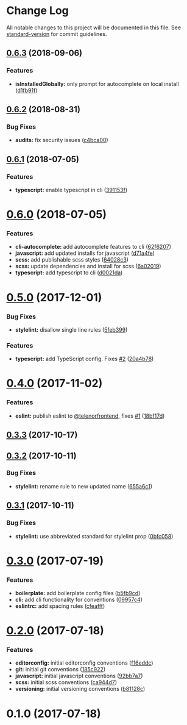 # Change Log

All notable changes to this project will be documented in this file. See [standard-version](https://github.com/conventional-changelog/standard-version) for commit guidelines.

<a name="0.6.3"></a>
## [0.6.3](https://github.com/TelenorFrontend/conventions/compare/v0.6.2...v0.6.3) (2018-09-06)


### Features

* **isInstalledGlobally:** only prompt for autocomplete on local install ([d1fb91f](https://github.com/TelenorFrontend/conventions/commit/d1fb91f))



<a name="0.6.2"></a>
## [0.6.2](https://github.com/TelenorFrontend/conventions/compare/v0.6.1...v0.6.2) (2018-08-31)


### Bug Fixes

* **audits:** fix security issues ([c4bca00](https://github.com/TelenorFrontend/conventions/commit/c4bca00))



<a name="0.6.1"></a>
## [0.6.1](https://github.com/TelenorFrontend/conventions/compare/v0.6.0...v0.6.1) (2018-07-05)


### Features

* **typescript:** enable typescript in cli ([391153f](https://github.com/TelenorFrontend/conventions/commit/391153f))



<a name="0.6.0"></a>
# [0.6.0](https://github.com/TelenorFrontend/conventions/compare/v0.5.0...v0.6.0) (2018-07-05)


### Features

* **cli-autocomplete:** add autocomplete features to cli ([62f6207](https://github.com/TelenorFrontend/conventions/commit/62f6207))
* **javascript:** add updated installs for javascript ([d71a4fe](https://github.com/TelenorFrontend/conventions/commit/d71a4fe))
* **scss:** add publishable scss styles ([64028c3](https://github.com/TelenorFrontend/conventions/commit/64028c3))
* **scss:** update dependencies and install for scss ([6a02019](https://github.com/TelenorFrontend/conventions/commit/6a02019))
* **typescript:** add typescript to cli ([d0021da](https://github.com/TelenorFrontend/conventions/commit/d0021da))



<a name="0.5.0"></a>
# [0.5.0](https://github.com/TelenorFrontend/conventions/compare/v0.4.0...v0.5.0) (2017-12-01)


### Bug Fixes

* **stylelint:** disallow single line rules ([5feb399](https://github.com/TelenorFrontend/conventions/commit/5feb399))


### Features

* **typescript:** add TypeScript config. Fixes [#2](https://github.com/TelenorFrontend/conventions/issues/2) ([20a4b78](https://github.com/TelenorFrontend/conventions/commit/20a4b78))



<a name="0.4.0"></a>
# [0.4.0](https://github.com/TelenorFrontend/conventions/compare/v0.3.3...v0.4.0) (2017-11-02)


### Features

* **eslint:** publish eslint to [@telenorfrontend](https://github.com/telenorfrontend), fixes [#1](https://github.com/TelenorFrontend/conventions/issues/1) ([18bf17d](https://github.com/TelenorFrontend/conventions/commit/18bf17d))



<a name="0.3.3"></a>
## [0.3.3](https://github.com/TelenorFrontend/conventions/compare/v0.3.2...v0.3.3) (2017-10-17)



<a name="0.3.2"></a>
## [0.3.2](https://github.com/TelenorFrontend/conventions/compare/v0.3.1...v0.3.2) (2017-10-11)


### Bug Fixes

* **stylelint:** rename rule to new updated name ([655a6c1](https://github.com/TelenorFrontend/conventions/commit/655a6c1))



<a name="0.3.1"></a>
## [0.3.1](https://github.com/TelenorFrontend/conventions/compare/v0.3.0...v0.3.1) (2017-10-11)


### Bug Fixes

* **stylelint:** use abbreviated standard for stylelint prop ([0bfc058](https://github.com/TelenorFrontend/conventions/commit/0bfc058))



<a name="0.3.0"></a>
# [0.3.0](https://github.com/TelenorFrontend/conventions/compare/v0.2.0...v0.3.0) (2017-07-19)


### Features

* **boilerplate:** add boilerplate config files ([b5fb9cd](https://github.com/TelenorFrontend/conventions/commit/b5fb9cd))
* **cli:** add cli functionality for conventions ([09957c4](https://github.com/TelenorFrontend/conventions/commit/09957c4))
* **eslintrc:** add spacing rules ([cfeafff](https://github.com/TelenorFrontend/conventions/commit/cfeafff))



<a name="0.2.0"></a>
# [0.2.0](https://github.com/TelenorFrontend/conventions/compare/v0.1.0...v0.2.0) (2017-07-18)


### Features

* **editorconfig:** initial editorconfig conventions ([f16eddc](https://github.com/TelenorFrontend/conventions/commit/f16eddc))
* **git:** initial git conventions ([185c922](https://github.com/TelenorFrontend/conventions/commit/185c922))
* **javascript:** initial javascript conventions ([92bb7a7](https://github.com/TelenorFrontend/conventions/commit/92bb7a7))
* **scss:** initial scss conventions ([ca944d7](https://github.com/TelenorFrontend/conventions/commit/ca944d7))
* **versioning:** initial versioning conventions ([b81128c](https://github.com/TelenorFrontend/conventions/commit/b81128c))



<a name="0.1.0"></a>
# 0.1.0 (2017-07-18)
